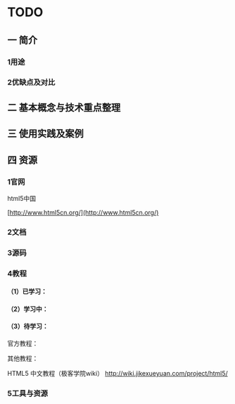 # TODO

## 一 简介

### 1用途

### 2优缺点及对比

## 二 基本概念与技术重点整理

## 三 使用实践及案例

## 

## 四 资源

### 1官网

html5中国

[http://www.html5cn.org/](http://www.html5cn.org/)

### 2文档

### 3源码

### 4教程

#### （1）已学习：



#### （2）学习中：



#### （3）待学习：

官方教程：

其他教程：

HTML5 中文教程（极客学院wiki）
http://wiki.jikexueyuan.com/project/html5/

### 5工具与资源



